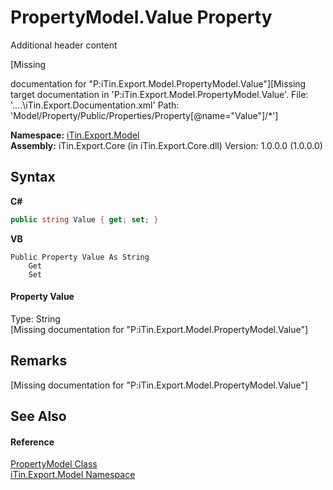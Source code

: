 # PropertyModel.Value Property 
Additional header content 

\[Missing <summary> documentation for "P:iTin.Export.Model.PropertyModel.Value"\]\[Missing <include> target documentation in 'P:iTin.Export.Model.PropertyModel.Value'.  File: '..\..\iTin.Export.Documentation.xml' Path: 'Model/Property/Public/Properties/Property[@name="Value"]/*'\]

**Namespace:**&nbsp;<a href="N_iTin_Export_Model">iTin.Export.Model</a><br />**Assembly:**&nbsp;iTin.Export.Core (in iTin.Export.Core.dll) Version: 1.0.0.0 (1.0.0.0)

## Syntax

**C#**<br />
``` C#
public string Value { get; set; }
```

**VB**<br />
``` VB
Public Property Value As String
	Get
	Set
```


#### Property Value
Type: String<br />\[Missing <value> documentation for "P:iTin.Export.Model.PropertyModel.Value"\]

## Remarks
\[Missing <remarks> documentation for "P:iTin.Export.Model.PropertyModel.Value"\]

## See Also


#### Reference
<a href="T_iTin_Export_Model_PropertyModel">PropertyModel Class</a><br /><a href="N_iTin_Export_Model">iTin.Export.Model Namespace</a><br />